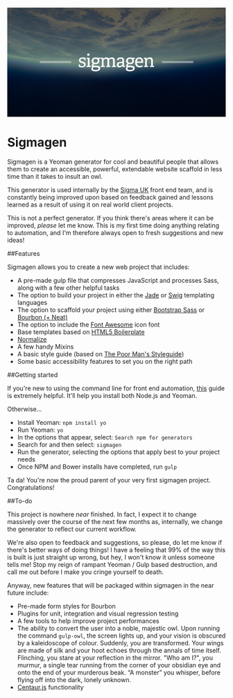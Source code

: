 ![generator-sigmagen](owl.png?raw=true "Owl's are the worst.")

# Sigmagen

Sigmagen is a Yeoman generator for cool and beautiful people that allows them to create an accessible, powerful, extendable website scaffold in less time than it takes to insult an owl.

This generator is used internally by the [Sigma UK](http://www.wearesigma.com/) front end team, and is constantly being improved upon based on feedback gained and lessons learned as a result of using it on real world client projects.

This is not a perfect generator. If you think there's areas where it can be improved, _please_ let me know. This is my first time doing anything relating to automation, and I'm therefore always open to fresh suggestions and new ideas!

##Features

Sigmagen allows you to create a new web project that includes:

- A pre-made gulp file that compresses JavaScript and processes Sass, along with a few other helpful tasks
- The option to build your project in either the [Jade](http://jade-lang.com/) or [Swig](http://paularmstrong.github.io/swig/) templating languages
- The option to scaffold your project using either [Bootstrap Sass](https://github.com/twbs/bootstrap-sass) or [Bourbon (+ Neat)](http://bourbon.io/)
- The option to include the [Font Awesome](http://fortawesome.github.io/Font-Awesome/) icon font
- Base templates based on [HTML5 Boilerplate](https://html5boilerplate.com/)
- [Normalize](http://necolas.github.io/normalize.css/)
- A few handy Mixins
- A basic style guide (based on [The Poor Man's Styleguide](http://www.poormansstyleguide.com/))
- Some basic accessibility features to set you on the right path

##Getting started

If you're new to using the command line for front end automation, [this](http://yeoman.io/learning/) guide is extremely helpful. It'll help you install both Node.js and Yeoman.

Otherwise...

- Install Yeoman: `npm install yo`
- Run Yeoman: `yo`
- In the options that appear, select: `Search npm for generators`
- Search for and then select: `sigmagen`
- Run the generator, selecting the options that apply best to your project needs
- Once NPM and Bower installs have completed, run `gulp`

Ta da! You're now the proud parent of your very first sigmagen project. Congratulations!


##To-do

This project is nowhere _near_ finished. In fact, I expect it to change massively over the course of the next few months as, internally, we change the generator to reflect our current workflow.

We're also open to feedback and suggestions, so please, do let me know if there's better ways of doing things! I have a feeling that 99% of the way this is built is just straight up wrong, but hey, I won't know it unless someone tells me! Stop my reign of rampant Yeoman / Gulp based destruction, and call me out before I make you cringe yourself to death.

Anyway, new features that will be packaged within sigmagen in the near future include:

- Pre-made form styles for Bourbon
- Plugins for unit, integration and visual regression testing
- A few tools to help improve project performances
- The ability to convert the user into a noble, majestic owl. Upon running the command `gulp-owl`, the screen lights up, and your vision is obscured by a kaleidoscope of colour. Suddenly, you are transformed. Your wings are made of silk and your hoot echoes through the annals of time itself. Flinching, you stare at your reflection in the mirror. "Who am I?", you murmur, a single tear running from the corner of your obsidian eye and onto the end of your murderous beak. “A monster” you whisper, before flying off into the dark, lonely unknown.
- [Centaur.js](https://www.youtube.com/watch?v=dQw4w9WgXcQ) functionality